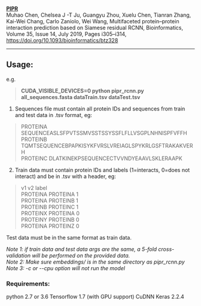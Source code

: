 **[PIPR](https://github.com/muhaochen/seq_ppi)**  
Muhao Chen, Chelsea J -T Ju, Guangyu Zhou, Xuelu Chen, Tianran Zhang, Kai-Wei Chang, Carlo Zaniolo, Wei Wang, Multifaceted protein–protein interaction prediction based on Siamese residual RCNN, Bioinformatics, Volume 35, Issue 14, July 2019, Pages i305–i314, https://doi.org/10.1093/bioinformatics/btz328  
___
## Usage:  

e.g.  
> **CUDA_VISIBLE_DEVICES=0 python pipr_rcnn.py all_sequences.fasta dataTrain.tsv dataTest.tsv**  

1. Sequences file must contain all protein IDs and sequences from train and test data in .tsv format, 
eg:  
> PROTEINA  SEQUENCEASLSFPVTSSMVSSTSSYSSFLFLLVSGPLNHNISPFVFFH  
> PROTEINB	TQMTSEQUENCEBPAPKISYKFVRSLVREIAGLSPYKRLGSFTRAKAKVERH  
> PROTEINC	DLATKINEKPSEQUENCECTVVNDYEAAVLSKLERAAPK  

2. Train data must contain protein IDs and labels (1=interacts, 0=does not interact) and be in .tsv with a header, 
eg:  
> v1	v2	label  
> PROTEINA	PROTEINA	1  
> PROTEINA	PROTEINB	1  
> PROTEINB	PROTEINC	1  
> PROTEINX	PROTEINA	0  
> PROTEINY	PROTEINB	0  
> PROTEINA	PROTEINZ	0  

Test data must be in the same format as train data.  

<i>Note 1: if train data and test data args are the same, a 5-fold cross-validation will be performed on the provided data.</i>  
<i>Note 2: Make sure embeddings/ is in the same directory as pipr_rcnn.py</i>  
<i>Note 3: -c or --cpu option will not run the model</i>  

### Requirements:
python 2.7 or 3.6
Tensorflow 1.7 (with GPU support)
CuDNN
Keras 2.2.4
